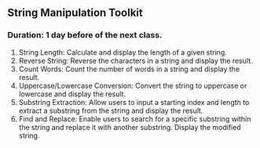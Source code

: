 ## String Manipulation Toolkit
### Duration: 1 day before of the next class.
1. String Length: Calculate and display the length of a given string.
2. Reverse String: Reverse the characters in a string and display the
result.
3. Count Words: Count the number of words in a string and display the
result.
4. Uppercase/Lowercase Conversion: Convert the string to uppercase
or lowercase and display the result.
5. Substring Extraction: Allow users to input a starting index and length
to extract a substring from the string and display the result.
6. Find and Replace: Enable users to search for a specific substring
within the string and replace it with another substring. Display the
modified string.
